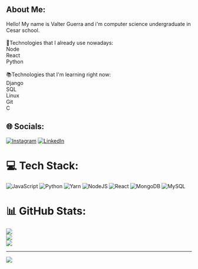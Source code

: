 ## About Me:
Hello! My name is Valter Guerra and i'm computer science undergraduate in Cesar school.<br><br>🔧Technologies that I already use nowadays:<br>Node<br>React <br>Python<br><br>📚Technologies that I'm learning right now:<br>Django<br>SQL<br>Linux<br>Git<br>C


## 🌐 Socials:
[![Instagram](https://img.shields.io/badge/Instagram-%23E4405F.svg?logo=Instagram&logoColor=white)](https://instagram.com/netooguerra) [![LinkedIn](https://img.shields.io/badge/LinkedIn-%230077B5.svg?logo=linkedin&logoColor=white)](https://linkedin.com/in/https://www.linkedin.com/in/valter-guerra-41093b130/) 

# 💻 Tech Stack:
![JavaScript](https://img.shields.io/badge/javascript-%23323330.svg?style=for-the-badge&logo=javascript&logoColor=%23F7DF1E) ![Python](https://img.shields.io/badge/python-3670A0?style=for-the-badge&logo=python&logoColor=ffdd54) ![Yarn](https://img.shields.io/badge/yarn-%232C8EBB.svg?style=for-the-badge&logo=yarn&logoColor=white) ![NodeJS](https://img.shields.io/badge/node.js-6DA55F?style=for-the-badge&logo=node.js&logoColor=white) ![React](https://img.shields.io/badge/react-%2320232a.svg?style=for-the-badge&logo=react&logoColor=%2361DAFB) ![MongoDB](https://img.shields.io/badge/MongoDB-%234ea94b.svg?style=for-the-badge&logo=mongodb&logoColor=white) ![MySQL](https://img.shields.io/badge/mysql-%2300f.svg?style=for-the-badge&logo=mysql&logoColor=white)
# 📊 GitHub Stats:
![](https://github-readme-stats.vercel.app/api?username=netoguerradev&theme=dark&hide_border=true&include_all_commits=false&count_private=false)<br/>
![](https://github-readme-streak-stats.herokuapp.com/?user=netoguerradev&theme=dark&hide_border=true)<br/>
![](https://github-readme-stats.vercel.app/api/top-langs/?username=netoguerradev&theme=dark&hide_border=true&include_all_commits=false&count_private=false&layout=compact)

---
[![](https://visitcount.itsvg.in/api?id=netoguerradev&icon=0&color=0)](https://visitcount.itsvg.in)

<!-- Proudly created with GPRM ( https://gprm.itsvg.in ) -->
